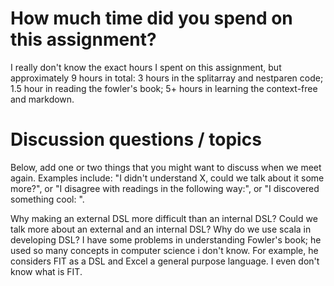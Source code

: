 #  How much time did you spend on this assignment?
I really don't know the exact hours I spent on this assignment, but approximately 9 hours in total:
3 hours in the splitarray and nestparen code;
1.5 hour in reading the fowler's book;
5+ hours in learning the context-free and markdown.


# Discussion questions / topics
Below, add one or two things that you might want to discuss when we meet again.
Examples include: "I didn't understand X, could we talk about it some more?", or
"I disagree with readings in the following way:", or "I discovered something
cool: ".

Why making an external DSL more difficult than an internal DSL? 
Could we talk more about an external and an internal DSL?
Why do we use scala in developing DSL?
I have some problems in understanding Fowler's book; he used so many concepts in computer science i don't know. For example, he considers FIT as a DSL and Excel a general purpose language. I even don't know what is FIT.
